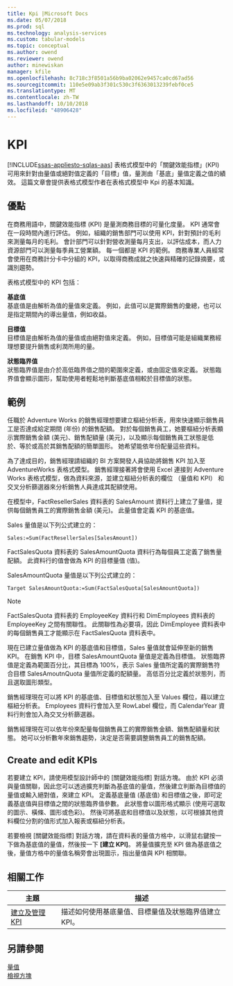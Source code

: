 ```yaml
---
title: Kpi |Microsoft Docs
ms.date: 05/07/2018
ms.prod: sql
ms.technology: analysis-services
ms.custom: tabular-models
ms.topic: conceptual
ms.author: owend
ms.reviewer: owend
author: minewiskan
manager: kfile
ms.openlocfilehash: 8c718c3f8501a56b9ba02062e9457ca0cd67ad56
ms.sourcegitcommit: 110e5e09ab3f301c530c3f6363013239febf0ce5
ms.translationtype: MT
ms.contentlocale: zh-TW
ms.lasthandoff: 10/10/2018
ms.locfileid: "48906428"
---
```

# <a name="kpis"></a>KPI
[!INCLUDE[ssas-appliesto-sqlas-aas](../../includes/ssas-appliesto-sqlas-aas.md)]
  表格式模型中的「關鍵效能指標」(KPI) 可用來針對由量值或絕對值定義的「目標」值，量測由「基底」量值定義之值的績效。 這篇文章會提供表格式模型作者在表格式模型中 Kpi 的基本知識。  
  
##  <a name="bkmk_benefits"></a> 優點  
 在商務用語中，關鍵效能指標 (KPI) 是量測商務目標的可量化度量。 KPI 通常會在一段時間內進行評估。 例如，組織的銷售部門可以使用 KPI，針對預計的毛利來測量每月的毛利。 會計部門可以針對營收測量每月支出，以評估成本，而人力資源部門可以測量每季員工營業額。 每一個都是 KPI 的範例。 商務專業人員經常會使用在商務計分卡中分組的 KPI，以取得商務成就之快速與精確的記錄摘要，或識別趨勢。  
  
 表格式模型中的 KPI 包括：  
  
 **基底值**  
 基底值是由解析為值的量值來定義。 例如，此值可以是實際銷售的彙總，也可以是指定期間內的導出量值，例如收益。  
  
 **目標值**  
 目標值是由解析為值的量值或由絕對值來定義。 例如，目標值可能是組織業務經理想要提升銷售或利潤所用的量。  
  
 **狀態臨界值**  
 狀態臨界值是由介於高低臨界值之間的範圍來定義，或由固定值來定義。 狀態臨界值會顯示圖形，幫助使用者輕鬆地判斷基底值相較於目標值的狀態。  
  
##  <a name="bkmk_example"></a> 範例  
 任職於 Adventure Works 的銷售經理想要建立樞紐分析表，用來快速顯示銷售員工是否達成給定期間 (年份) 的銷售配額。 對於每個銷售員工，她要樞紐分析表顯示實際銷售金額 (美元)、銷售配額量 (美元)，以及顯示每個銷售員工狀態是低於、等於或高於其銷售配額的簡單圖形。 她希望能依年份配量這些資料。  
  
 為了達成目的，銷售經理請組織的 BI 方案開發人員協助將銷售 KPI 加入至 AdventureWorks 表格式模型。 銷售經理接著將會使用 Excel 連接到 Adventure Works 表格式模型，做為資料來源，並建立樞紐分析表的欄位 （量值和 KPI） 和交叉分析篩選器來分析銷售人員達成其配額使用。  
  
 在模型中，FactResellerSales 資料表的 SalesAmount 資料行上建立了量值，提供每個銷售員工的實際銷售金額 (美元)。 此量值會定義 KPI 的基底值。  
  
 Sales 量值是以下列公式建立的：  
  
```  
Sales:=Sum(FactResellerSales[SalesAmount])  
```  
  
 FactSalesQuota 資料表的 SalesAmountQuota 資料行為每個員工定義了銷售量配額。 此資料行的值會做為 KPI 的目標量值 (值)。  
  
 SalesAmountQuota 量值是以下列公式建立的：  
  
```  
Target SalesAmountQuota:=Sum(FactSalesQuota[SalesAmountQuota])  
```  
  
> [!NOTE]  
>  FactSalesQuota 資料表的 EmployeeKey 資料行和 DimEmployees 資料表的 EmployeeKey 之間有關聯性。 此關聯性為必要項，因此 DimEmployee 資料表中的每個銷售員工才能顯示在 FactSalesQuota 資料表中。  
  
 現在已建立量值做為 KPI 的基底值和目標值，Sales 量值就會延伸至新的銷售 KPI。 在銷售 KPI 中，目標 SalesAmountQuota 量值是定義為目標值。 狀態臨界值是定義為範圍百分比，其目標為 100%，表示 Sales 量值所定義的實際銷售符合目標 SalesAmoutnQuota 量值所定義的配額量。 高低百分比定義於狀態列，而且選取圖形類型。  
  
 銷售經理現在可以將 KPI 的基底值、目標值和狀態加入至 Values 欄位，藉以建立樞紐分析表。 Employees 資料行會加入至 RowLabel 欄位，而 CalendarYear 資料行則會加入為交叉分析篩選器。  
  
 銷售經理現在可以依年份來配量每個銷售員工的實際銷售金額、銷售配額量和狀態。 她可以分析數年來銷售趨勢，決定是否需要調整銷售員工的銷售配額。  
  
##  <a name="bkmk_create"></a> Create and edit KPIs  
 若要建立 KPI，請使用模型設計師中的 [關鍵效能指標] 對話方塊。 由於 KPI 必須與量值關聯，因此您可以透過擴充判斷為基底值的量值，然後建立判斷為目標值的量值或輸入絕對值，來建立 KPI。 定義基底量值 (基底值) 和目標值之後，即可定義基底值與目標值之間的狀態臨界值參數。 此狀態會以圖形格式顯示 (使用可選取的圖示、橫條、圖形或色彩)。 然後可將基底和目標值以及狀態，以可根據其他資料欄位分割的值形式加入報表或樞紐分析表。  
  
 若要檢視 [關鍵效能指標] 對話方塊，請在資料表的量值方格中，以滑鼠右鍵按一下做為基底值的量值，然後按一下 **[建立 KPI]**。 將量值擴充至 KPI 做為基底值之後，量值方格中的量值名稱旁會出現圖示，指出量值與 KPI 相關聯。  
  
##  <a name="bkmk_related_tasks"></a> 相關工作  
  
|主題|描述|  
|-----------|-----------------|  
|[建立及管理 KPI](../../analysis-services/tabular-models/create-and-manage-kpis-ssas-tabular.md)|描述如何使用基底量值、目標量值及狀態臨界值建立 KPI。|  
  
## <a name="see-also"></a>另請參閱  
 [量值](../../analysis-services/tabular-models/measures-ssas-tabular.md)   
 [檢視方塊](../../analysis-services/tabular-models/perspectives-ssas-tabular.md)  
  
  
